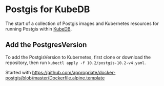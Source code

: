 # Postgis for KubeDB

The start of a collection of Postgis images and Kubernetes resources for running Postgis within [KubeDB](https://kubedb.com).

## Add the PostgresVersion

To add the PostgisVersion to Kubernetes, first clone or download the repository, then run `kubectl apply -f 10.2/postgis-10.2-v4.yaml`.

Started with https://github.com/appropriate/docker-postgis/blob/master/Dockerfile.alpine.template

